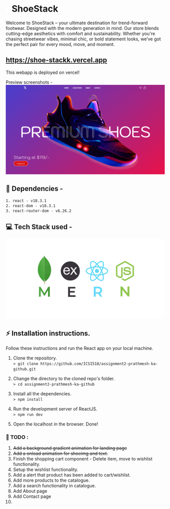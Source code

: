 # <img width="12" src="./public/shoestacklogo.png"/> ShoeStack

Welcome to ShoeStack – your ultimate destination for trend-forward footwear. Designed with the modern generation in mind. Our store blends cutting-edge aesthetics with comfort and sustainability. Whether you're chasing streetwear vibes, minimal chic, or bold statement looks, we’ve got the perfect pair for every mood, move, and moment.

## https://shoe-stackk.vercel.app
This webapp is deployed on vercel!

Preview screenshots -
![ShoeStack](image.png)

## 🔨 Dependencies -
```
1. react - v18.3.1
2. react-dom - v18.3.1
3. react-router-dom - v6.26.2
```

## 💻 Tech Stack used - 

![Mern stack](image-1.png)

## ⚡ Installation instructions.  

Follow these instructions and run the React app on your local machine.
1. Clone the repository.  
```> git clone https://github.com/ICSI518/assignment2-prathmesh-ka-github.git```

2. Change the directory to the cloned repo's folder.  
```> cd assignment2-prathmesh-ka-github```

3. Install all the dependencies.  
```> npm install```

4. Run the development server of ReactJS.  
```> npm run dev```

5. Open the localhost in the browser. Done!

### 📃 TODO :

1. ~~Add a background gradient animation for landing page~~
1. ~~Add a onload animation for shoeimg and text.~~
1. Finish the shopping cart component - Delete item, move to wishlist functionality.
1. Setup the wishlist functionality.
1. Add a alert that product has been added to cart/wishlist.
1. Add more products to the catalogue.
1. Add a search functionality in catalogue.
1. Add About page
1. Add Contact page
1.